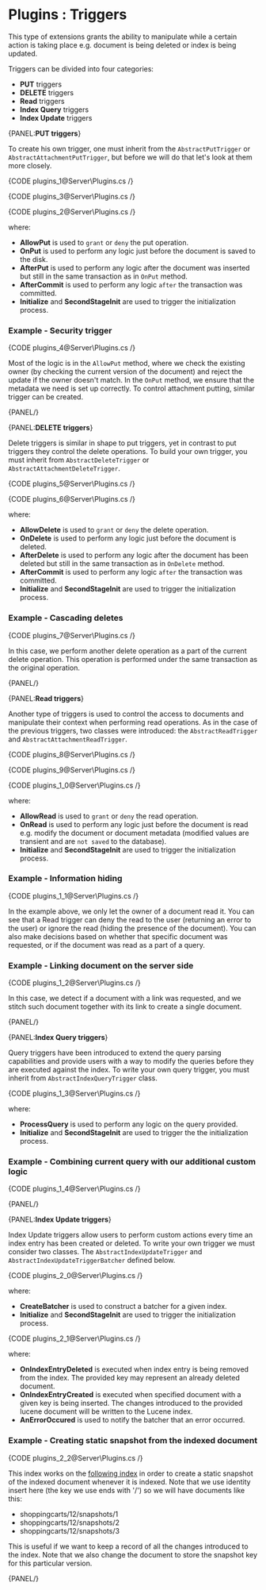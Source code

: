 # Plugins : Triggers

This type of extensions grants the ability to manipulate while a certain action is taking place e.g. document is being deleted or index is being updated.

Triggers can be divided into four categories:    
* **PUT** triggers   
* **DELETE** triggers  
* **Read** triggers   
* **Index Query** triggers   
* **Index Update** triggers    

{PANEL:**PUT triggers**}

To create his own trigger, one must inherit from the `AbstractPutTrigger` or `AbstractAttachmentPutTrigger`, but before we will do that let's look at them more closely.

{CODE plugins_1@Server\Plugins.cs /}

{CODE plugins_3@Server\Plugins.cs /}

{CODE plugins_2@Server\Plugins.cs /}

where:   
* **AllowPut** is used to `grant` or `deny` the put operation.   
* **OnPut** is used to perform any logic just before the document is saved to the disk.   
* **AfterPut** is used to perform any logic after the document was inserted but still in the same transaction as in `OnPut` method.   
* **AfterCommit** is used to perform any logic `after` the transaction was committed.    
* **Initialize** and **SecondStageInit** are used to trigger the initialization process.   

### Example - Security trigger

{CODE plugins_4@Server\Plugins.cs /}

Most of the logic is in the `AllowPut` method, where we check the existing owner (by checking the current version of the document) and reject the update if the owner doesn't match.
In the `OnPut` method, we ensure that the metadata we need is set up correctly. To control attachment putting, similar trigger can be created.

{PANEL/}

{PANEL:**DELETE triggers**}

Delete triggers is similar in shape to put triggers, yet in contrast to put triggers they control the delete operations. To build your own trigger, you must inherit from `AbstractDeleteTrigger` or `AbstractAttachmentDeleteTrigger`.

{CODE plugins_5@Server\Plugins.cs /}

{CODE plugins_6@Server\Plugins.cs /}

where:   
* **AllowDelete** is used to `grant` or `deny` the delete operation.   
* **OnDelete** is used to perform any logic just before the document is deleted.   
* **AfterDelete** is used to perform any logic after the document has been deleted but still in the same transaction as in `OnDelete` method.   
* **AfterCommit** is used to perform any logic `after` the transaction was committed.    
* **Initialize** and **SecondStageInit** are used to trigger the initialization process.   

### Example - Cascading deletes

{CODE plugins_7@Server\Plugins.cs /}

In this case, we perform another delete operation as a part of the current delete operation. This operation is performed under the same transaction as the original operation.

{PANEL/}

{PANEL:**Read triggers**}

Another type of triggers is used to control the access to documents and manipulate their context when performing read operations. As in the case of the previous triggers, two classes were introduced: the `AbstractReadTrigger` and `AbstractAttachmentReadTrigger`.

{CODE plugins_8@Server\Plugins.cs /}

{CODE plugins_9@Server\Plugins.cs /}

{CODE plugins_1_0@Server\Plugins.cs /}

where:   
* **AllowRead** is used to `grant` or `deny` the read operation.   
* **OnRead** is used to perform any logic just before the document is read e.g. modify the document or document metadata (modified values are transient and are `not saved` to the database).     
* **Initialize** and **SecondStageInit** are used to trigger the initialization process.      

### Example - Information hiding

{CODE plugins_1_1@Server\Plugins.cs /}

In the example above, we only let the owner of a document read it. You can see that a Read trigger can deny the read to the user (returning an error to the user) or ignore the read (hiding the presence of the document). You can also make decisions based on whether that specific document was requested, or if the document was read as a part of a query.

### Example - Linking document on the server side

{CODE plugins_1_2@Server\Plugins.cs /}

In this case, we detect if a document with a link was requested, and we stitch such document together with its link to create a single document.

{PANEL/}

{PANEL:**Index Query triggers**}

Query triggers have been introduced to extend the query parsing capabilities and provide users with a way to modify the queries before they are executed against the index. To write your own query trigger, you must inherit from `AbstractIndexQueryTrigger` class.

{CODE plugins_1_3@Server\Plugins.cs /}

where:   
* **ProcessQuery** is used to perform any logic on the query provided.   
* **Initialize** and **SecondStageInit** are used to trigger the the initialization process.    

### Example - Combining current query with our additional custom logic

{CODE plugins_1_4@Server\Plugins.cs /}

{PANEL/}

{PANEL:**Index Update triggers**}

Index Update triggers allow users to perform custom actions every time an index entry has been created or deleted. To write your own trigger we must consider two classes. The `AbstractIndexUpdateTrigger` and `AbstractIndexUpdateTriggerBatcher` defined below.

{CODE plugins_2_0@Server\Plugins.cs /}

where:   
* **CreateBatcher** is used to construct a batcher for a given index.   
* **Initialize** and **SecondStageInit** are used to trigger the initialization process.    

{CODE plugins_2_1@Server\Plugins.cs /}

where:   
* **OnIndexEntryDeleted** is executed when index entry is being removed from the index. The provided key may represent an already deleted document.    
* **OnIndexEntryCreated** is executed when specified document with a given key is being inserted. The changes introduced to the provided lucene document will be written to the Lucene index.    
* **AnErrorOccured** is used to notify the batcher that an error occurred.   

### Example - Creating static snapshot from the indexed document

{CODE plugins_2_2@Server\Plugins.cs /}

This index works on the [following index](https://ayende.com/blog/4530/raven-event-sourcing) in order to create a static snapshot of the indexed document whenever it is indexed. Note that we use identity insert here (the key we use ends with '/') so we will have documents like this:

* shoppingcarts/12/snapshots/1
* shoppingcarts/12/snapshots/2
* shoppingcarts/12/snapshots/3

This is useful if we want to keep a record of all the changes introduced to the index. Note that we also change the document to store the snapshot key for this particular version.   

{PANEL/}